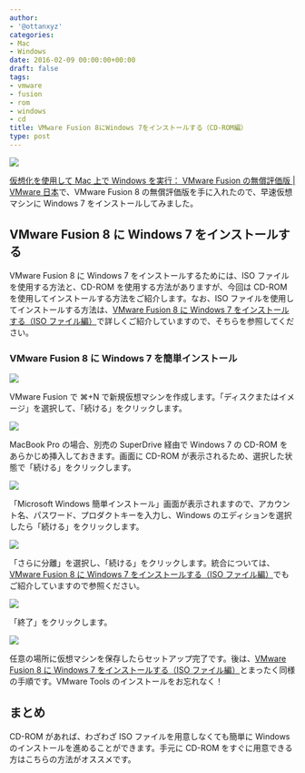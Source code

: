 ```yaml
---
author:
- '@ottanxyz'
categories:
- Mac
- Windows
date: 2016-02-09 00:00:00+00:00
draft: false
tags:
- vmware
- fusion
- rom
- windows
- cd
title: VMware Fusion 8にWindows 7をインストールする（CD-ROM編）
type: post
---
```


![](160208-56b83e38d131f-1.jpg)

[仮想化を使用して Mac 上で Windows を実行： VMware Fusion の無償評価版 | VMware 日本](https://www.vmware.com/jp/products/fusion.html)で、VMware Fusion 8 の無償評価版を手に入れたので、早速仮想マシンに Windows 7 をインストールしてみました。

## VMware Fusion 8 に Windows 7 をインストールする

VMware Fusion 8 に Windows 7 をインストールするためには、ISO ファイルを使用する方法と、CD-ROM を使用する方法がありますが、今回は CD-ROM を使用してインストールする方法をご紹介します。なお、ISO ファイルを使用してインストールする方法は、[VMware Fusion 8 に Windows 7 をインストールする（ISO ファイル編）](/posts/2016/02/vmware-fusion-8-windows-iso-6835/)で詳しくご紹介していますので、そちらを参照してください。

### VMware Fusion 8 に Windows 7 を簡単インストール

![](160209-56b97e2529a00.png)

VMware Fusion で ⌘+N で新規仮想マシンを作成します。「ディスクまたはイメージ」を選択して、「続ける」をクリックします。

![](160209-56b97e2674948.png)

MacBook Pro の場合、別売の SuperDrive 経由で Windows 7 の CD-ROM をあらかじめ挿入しておきます。画面に CD-ROM が表示されるため、選択した状態で「続ける」をクリックします。

![](160209-56b97e27a8578-1.png)

「Microsoft Windows 簡単インストール」画面が表示されますので、アカウント名、パスワード、プロダクトキーを入力し、Windows のエディションを選択したら「続ける」をクリックします。

![](160209-56b97e28dd147.png)

「さらに分離」を選択し、「続ける」をクリックします。統合については、[VMware Fusion 8 に Windows 7 をインストールする（ISO ファイル編）](/posts/2016/02/vmware-fusion-8-windows-iso-6835/)でもご紹介していますので参照ください。

![](160209-56b97e2a2c922.png)

「終了」をクリックします。

![](160209-56b97e2bb50c9.png)

任意の場所に仮想マシンを保存したらセットアップ完了です。後は、[VMware Fusion 8 に Windows 7 をインストールする（ISO ファイル編）](/posts/2016/02/vmware-fusion-8-windows-iso-6835/)とまったく同様の手順です。VMware Tools のインストールをお忘れなく！

## まとめ

CD-ROM があれば、わざわざ ISO ファイルを用意しなくても簡単に Windows のインストールを進めることができます。手元に CD-ROM をすぐに用意できる方はこちらの方法がオススメです。